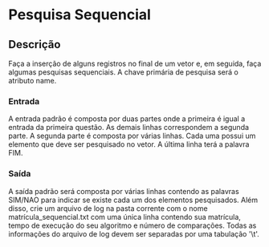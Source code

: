 # Pesquisa Sequencial

## Descrição

Faça a inserção de alguns registros no final de um vetor e, em seguida, faça algumas pesquisas sequenciais. A chave primária de pesquisa será o atributo name.

### Entrada

A entrada padrão é composta por duas partes onde a primeira é igual a entrada da primeira questão. As demais linhas correspondem a segunda parte. A segunda parte é composta por várias linhas. Cada uma possui um elemento que deve ser pesquisado no vetor. A última linha terá a palavra FIM.

### Saída

A saída padrão será composta por várias linhas contendo as palavras SIM/NAO para indicar se existe cada um dos elementos pesquisados. Além disso, crie um arquivo de log na pasta corrente com o nome matrícula_sequencial.txt com uma única linha contendo sua matrícula, tempo de execução do seu algoritmo e número de comparações. Todas as informações do arquivo de log devem ser separadas por uma tabulação '\t'.